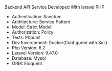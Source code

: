 <p>Backend API Service Developed With <a href="https://laravel.com"></a>laravel PHP</p>

<ul>
<li>Authentication: Sanctum</li>
<li>Architecture: Service Pattern</li>
<li>Model: Strict Model</li>
<li>Authorization: Policy</li>
<li>Tests: Phpunit</li>
<li>Dev Environment: Docker(Configured with Sail)</li>
<li>Php Version: 8.2</li>
<li>Laravel Version: 9.47.0</li>
<li>Database: Mysql</li>
<li>ORM: Eloquent</li>
</ul>
